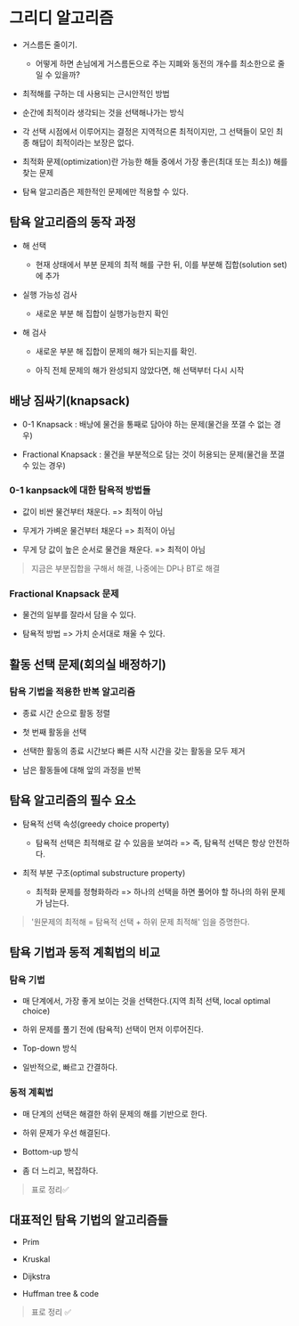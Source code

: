 # 그리디 알고리즘

- 거스름돈 줄이기. 

    - 어떻게 하면 손님에게 거스름돈으로 주는 지폐와 동전의 개수를 최소한으로 줄일 수 있을까?

- 최적해를 구하는 데 사용되는 근시안적인 방법

- 순간에 최적이라 생각되는 것을 선택해나가는 방식

- 각 선택 시점에서 이루어지는 결정은 지역적으론 최적이지만, 그 선택들이 모인 최종 해답이 최적이라는 보장은 없다.

- 최적화 문제(optimization)란 가능한 해들 중에서 가장 좋은(최대 또는 최소)) 해를 찾는 문제

- 탐욕 알고리즘은 제한적인 문제에만 적용할 수 있다.

## 탐욕 알고리즘의 동작 과정

- 해 선택

    - 현재 상태에서 부분 문제의 최적 해를 구한 뒤, 이를 부분해 집합(solution set)에 추가

- 실행 가능성 검사

    - 새로운 부분 해 집합이 실행가능한지 확인

- 해 검사

    - 새로운 부분 해 집합이 문제의 해가 되는지를 확인. 
    
    - 아직 전체 문제의 해가 완성되지 않았다면, 해 선택부터 다시 시작

## 배낭 짐싸기(knapsack)

- 0-1 Knapsack : 배낭에 물건을 통째로 담아야 하는 문제(물건을 쪼갤 수 없는 경우)

- Fractional Knapsack : 물건을 부분적으로 담는 것이 허용되는 문제(물건을 쪼갤 수 있는 경우)

### 0-1 kanpsack에 대한 탐욕적 방법들

- 값이 비싼 물건부터 채운다. => 최적이 아님

- 무게가 가벼운 물건부터 채운다 => 최적이 아님

- 무게 당 값이 높은 순서로 물건을 채운다. => 최적이 아님

> 지금은 부분집합을 구해서 해결, 나중에는 DP나 BT로 해결

### Fractional Knapsack 문제

- 물건의 일부를 잘라서 담을 수 있다.

- 탐욕적 방법 => 가치 순서대로 채울 수 있다.

## 활동 선택 문제(회의실 배정하기)

### 탐욕 기법을 적용한 반복 알고리즘

- 종료 시간 순으로 활동 정렬

- 첫 번째 활동을 선택

- 선택한 활동의 종료 시간보다 빠른 시작 시간을 갖는 활동을 모두 제거

- 남은 활동들에 대해 앞의 과정을 반복

## 탐욕 알고리즘의 필수 요소

- 탐욕적 선택 속성(greedy choice property)

    - 탐욕적 선택은 최적해로 갈 수 있음을 보여라 => 즉, 탐욕적 선택은 항상 안전하다.

- 최적 부분 구조(optimal substructure property)

    - 최적화 문제를 정형화하라 => 하나의 선택을 하면 풀어야 할 하나의 하위 문제가 남는다.

> '원문제의 최적해 = 탐욕적 선택 + 하위 문제 최적해' 임을 증명한다.

## 탐욕 기법과 동적 계획법의 비교

### 탐욕 기법

- 매 단계에서, 가장 좋게 보이는 것을 선택한다.(지역 최적 선택, local optimal choice)

- 하위 문제를 풀기 전에 (탐욕적) 선택이 먼저 이루어진다.

- Top-down 방식

- 일반적으로, 빠르고 간결하다.

### 동적 계획법

- 매 단계의 선택은 해결한 하위 문제의 해를 기반으로 한다.

-  하위 문제가 우선 해결된다.

- Bottom-up 방식

- 좀 더 느리고, 복잡하다.
> 표로 정리✅
## 대표적인 탐욕 기법의 알고리즘들

- Prim

- Kruskal

- Dijkstra

- Huffman tree & code
> 표로 정리 ✅